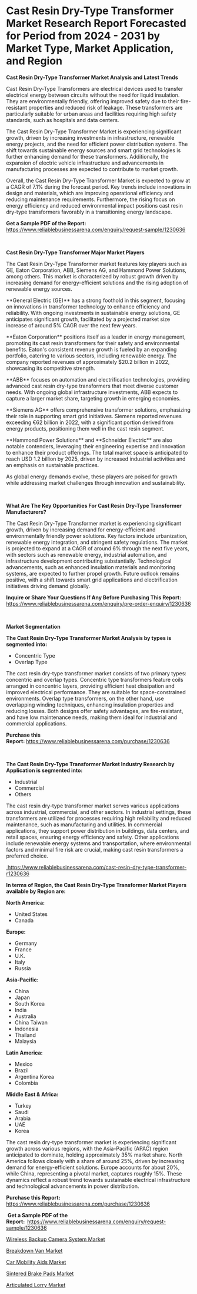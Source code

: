 <p><h1>Cast Resin Dry-Type Transformer Market Research Report Forecasted for Period from 2024 -  2031 by Market Type, Market Application, and Region</h1></p><p><strong>Cast Resin Dry-Type Transformer Market Analysis and Latest Trends</strong></p>
<p><p>Cast Resin Dry-Type Transformers are electrical devices used to transfer electrical energy between circuits without the need for liquid insulation. They are environmentally friendly, offering improved safety due to their fire-resistant properties and reduced risk of leakage. These transformers are particularly suitable for urban areas and facilities requiring high safety standards, such as hospitals and data centers.</p><p>The Cast Resin Dry-Type Transformer Market is experiencing significant growth, driven by increasing investments in infrastructure, renewable energy projects, and the need for efficient power distribution systems. The shift towards sustainable energy sources and smart grid technologies is further enhancing demand for these transformers. Additionally, the expansion of electric vehicle infrastructure and advancements in manufacturing processes are expected to contribute to market growth.</p><p>Overall, the Cast Resin Dry-Type Transformer Market is expected to grow at a CAGR of 7.1% during the forecast period. Key trends include innovations in design and materials, which are improving operational efficiency and reducing maintenance requirements. Furthermore, the rising focus on energy efficiency and reduced environmental impact positions cast resin dry-type transformers favorably in a transitioning energy landscape.</p></p>
<p><strong>Get a Sample PDF of the Report:&nbsp;</strong> <a href="https://www.reliablebusinessarena.com/enquiry/request-sample/1230636?utm_campaign=1694&utm_medium=2&utm_source=Github&utm_content=ia&utm_term=15102024&utm_id=cast-resin-dry-type-transformer">https://www.reliablebusinessarena.com/enquiry/request-sample/1230636</a></p>
<p>&nbsp;</p>
<p><strong>Cast Resin Dry-Type Transformer Major Market Players</strong></p>
<p><p>The Cast Resin Dry-Type Transformer market features key players such as GE, Eaton Corporation, ABB, Siemens AG, and Hammond Power Solutions, among others. This market is characterized by robust growth driven by increasing demand for energy-efficient solutions and the rising adoption of renewable energy sources.</p><p>**General Electric (GE)** has a strong foothold in this segment, focusing on innovations in transformer technology to enhance efficiency and reliability. With ongoing investments in sustainable energy solutions, GE anticipates significant growth, facilitated by a projected market size increase of around 5% CAGR over the next few years.</p><p>**Eaton Corporation** positions itself as a leader in energy management, promoting its cast resin transformers for their safety and environmental benefits. Eaton's consistent revenue growth is fueled by an expanding portfolio, catering to various sectors, including renewable energy. The company reported revenues of approximately $20.2 billion in 2022, showcasing its competitive strength.</p><p>**ABB** focuses on automation and electrification technologies, providing advanced cast resin dry-type transformers that meet diverse customer needs. With ongoing global infrastructure investments, ABB expects to capture a larger market share, targeting growth in emerging economies.</p><p>**Siemens AG** offers comprehensive transformer solutions, emphasizing their role in supporting smart grid initiatives. Siemens reported revenues exceeding €62 billion in 2022, with a significant portion derived from energy products, positioning them well in the cast resin segment.</p><p>**Hammond Power Solutions** and **Schneider Electric** are also notable contenders, leveraging their engineering expertise and innovation to enhance their product offerings. The total market space is anticipated to reach USD 1.2 billion by 2025, driven by increased industrial activities and an emphasis on sustainable practices.</p><p>As global energy demands evolve, these players are poised for growth while addressing market challenges through innovation and sustainability.</p></p>
<p>&nbsp;</p>
<p><strong>What Are The Key Opportunities For Cast Resin Dry-Type Transformer Manufacturers?</strong></p>
<p><p>The Cast Resin Dry-Type Transformer market is experiencing significant growth, driven by increasing demand for energy-efficient and environmentally friendly power solutions. Key factors include urbanization, renewable energy integration, and stringent safety regulations. The market is projected to expand at a CAGR of around 6% through the next five years, with sectors such as renewable energy, industrial automation, and infrastructure development contributing substantially. Technological advancements, such as enhanced insulation materials and monitoring systems, are expected to further propel growth. Future outlook remains positive, with a shift towards smart grid applications and electrification initiatives driving demand globally.</p></p>
<p><strong>Inquire or Share Your Questions If Any Before Purchasing This Report:</strong> <a href="https://www.reliablebusinessarena.com/enquiry/pre-order-enquiry/1230636?utm_campaign=1694&utm_medium=2&utm_source=Github&utm_content=ia&utm_term=15102024&utm_id=cast-resin-dry-type-transformer">https://www.reliablebusinessarena.com/enquiry/pre-order-enquiry/1230636</a></p>
<p>&nbsp;</p>
<p><strong>Market Segmentation</strong></p>
<p><strong>The Cast Resin Dry-Type Transformer Market Analysis by types is segmented into:</strong></p>
<p><ul><li>Concentric Type</li><li>Overlap Type</li></ul></p>
<p><p>The cast resin dry-type transformer market consists of two primary types: concentric and overlap types. Concentric type transformers feature coils arranged in concentric layers, providing efficient heat dissipation and improved electrical performance. They are suitable for space-constrained environments. Overlap type transformers, on the other hand, use overlapping winding techniques, enhancing insulation properties and reducing losses. Both designs offer safety advantages, are fire-resistant, and have low maintenance needs, making them ideal for industrial and commercial applications.</p></p>
<p><strong>Purchase this Report:&nbsp;</strong><a href="https://www.reliablebusinessarena.com/purchase/1230636?utm_campaign=1694&utm_medium=2&utm_source=Github&utm_content=ia&utm_term=15102024&utm_id=cast-resin-dry-type-transformer">https://www.reliablebusinessarena.com/purchase/1230636</a></p>
<p>&nbsp;</p>
<p><strong>The Cast Resin Dry-Type Transformer Market Industry Research by Application is segmented into:</strong></p>
<p><ul><li>Industrial</li><li>Commercial</li><li>Others</li></ul></p>
<p><p>The cast resin dry-type transformer market serves various applications across industrial, commercial, and other sectors. In industrial settings, these transformers are utilized for processes requiring high reliability and reduced maintenance, such as manufacturing and utilities. In commercial applications, they support power distribution in buildings, data centers, and retail spaces, ensuring energy efficiency and safety. Other applications include renewable energy systems and transportation, where environmental factors and minimal fire risk are crucial, making cast resin transformers a preferred choice.</p></p>
<p><a href="https://www.reliablebusinessarena.com/cast-resin-dry-type-transformer-r1230636?utm_campaign=1694&utm_medium=2&utm_source=Github&utm_content=ia&utm_term=15102024&utm_id=cast-resin-dry-type-transformer">&nbsp;https://www.reliablebusinessarena.com/cast-resin-dry-type-transformer-r1230636</a></p>
<p><strong>In terms of Region, the Cast Resin Dry-Type Transformer Market Players available by Region are:</strong></p>
<p>
    <p> <strong> North America: </strong>
        <ul>
            <li>United States</li>
            <li>Canada</li>
        </ul>
        </p> 
    <p> <strong> Europe: </strong>
        <ul>
            <li>Germany</li>
            <li>France</li>
            <li>U.K.</li>
            <li>Italy</li>
            <li>Russia</li>
        </ul>
        </p> 
    <p> <strong> Asia-Pacific: </strong>
        <ul>
            <li>China</li>
            <li>Japan</li>
            <li>South Korea</li>
            <li>India</li>
            <li>Australia</li>
            <li>China Taiwan</li>
            <li>Indonesia</li>
            <li>Thailand</li>
            <li>Malaysia</li>
        </ul>
        </p> 
    <p> <strong> Latin America: </strong>
        <ul>
            <li>Mexico</li>
            <li>Brazil</li>
            <li>Argentina Korea</li>
            <li>Colombia</li>
        </ul>
        </p> 
    <p> <strong> Middle East & Africa: </strong>
        <ul>
            <li>Turkey</li>
            <li>Saudi</li>
            <li>Arabia</li>
            <li>UAE</li>
            <li>Korea</li>
        </ul>
    </p>
    </p>
<p><p>The cast resin dry-type transformer market is experiencing significant growth across various regions, with the Asia-Pacific (APAC) region anticipated to dominate, holding approximately 35% market share. North America follows closely with a share of around 25%, driven by increasing demand for energy-efficient solutions. Europe accounts for about 20%, while China, representing a pivotal market, captures roughly 15%. These dynamics reflect a robust trend towards sustainable electrical infrastructure and technological advancements in power distribution.</p></p>
<p><strong>Purchase this Report: </strong><a href="https://www.reliablebusinessarena.com/purchase/1230636?utm_campaign=1694&utm_medium=2&utm_source=Github&utm_content=ia&utm_term=15102024&utm_id=cast-resin-dry-type-transformer">https://www.reliablebusinessarena.com/purchase/1230636</a></p>
<p>&nbsp;<strong>Get a Sample PDF of the Report:&nbsp;&nbsp;</strong><a href="https://www.reliablebusinessarena.com/enquiry/request-sample/1230636?utm_campaign=1694&utm_medium=2&utm_source=Github&utm_content=ia&utm_term=15102024&utm_id=cast-resin-dry-type-transformer">https://www.reliablebusinessarena.com/enquiry/request-sample/1230636</a></p>
<p><strong></strong></p>
<p><p><a href="https://www.linkedin.com/pulse/global-wireless-backup-camera-system-market-trends-insights-6here?utm_campaign=1694&utm_medium=2&utm_source=Github&utm_content=ia&utm_term=15102024&utm_id=cast-resin-dry-type-transformer">Wireless Backup Camera System Market</a></p><p><a href="https://www.linkedin.com/pulse/global-breakdown-van-market-size-trends-analysis-regional-ukcje?utm_campaign=1694&utm_medium=2&utm_source=Github&utm_content=ia&utm_term=15102024&utm_id=cast-resin-dry-type-transformer">Breakdown Van Market</a></p><p><a href="https://www.linkedin.com/pulse/car-mobility-aids-revenue-growth-report-2024-2031-insight-burst-d7b9e?utm_campaign=1694&utm_medium=2&utm_source=Github&utm_content=ia&utm_term=15102024&utm_id=cast-resin-dry-type-transformer">Car Mobility Aids Market</a></p><p><a href="https://www.linkedin.com/pulse/global-sintered-brake-pads-57-cagr-forecast-2024-2031-zqqje?utm_campaign=1694&utm_medium=2&utm_source=Github&utm_content=ia&utm_term=15102024&utm_id=cast-resin-dry-type-transformer">Sintered Brake Pads Market</a></p><p><a href="https://www.linkedin.com/pulse/articulated-lorry-market-outlook-complete-industry-analysis-zrfme?utm_campaign=1694&utm_medium=2&utm_source=Github&utm_content=ia&utm_term=15102024&utm_id=cast-resin-dry-type-transformer">Articulated Lorry Market</a></p></p>